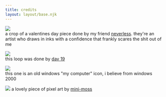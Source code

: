 ```yaml
---
title: credits
layout: layout/base.njk
---
```


<img src="/_assets/img/dp.webp" style="max-width: 100px; max-height: 100px;"></img>  
a crop of a valentines day piece done by my friend [neverless](https://twitter.com/Neverlessart). they're an artist who draws in inks with a confidence that frankly scares the shit out of me

<img src="/_assets/img/143.gif" style="max-width: 257px; max-height: 293px;"></img>  
this loop was done by [dav 19](https://www.deviantart.com/dav-19/art/Pixel-Yui-326815301)

<img src="/_assets/img/fav.png"></img>  
this one is an old windows "my computer" icon, i believe from windows 2000

<img src="https://64.media.tumblr.com/5d37ab2aa782462c7aa092f7bd0d27cb/c44d7d4b9325e7d1-16/s1280x1920/1690fe1e95401b094ffa62ae933ff2c038e62814.gifv"></img>
a lovely piece of pixel art by [mini-moss](https://www.tumblr.com/mini-moss/680424764168339456/respite-twitter-instagram-print-shop)

<!-- <img src="/_assets/img/art.jpg"></img>  
a still from eizouken ni wa te wo dasu na! / keep your hands off eizouken! depicting the character midori asakusa

<img src="/_assets/img/blog.jpg"></img>  
a still from nichijou depicting the character yuuko aioi

<img src="/_assets/img/game.jpg"></img>  
a still from lucky star depicting the character konata izumi

<img src="/_assets/img/journal.jpg"></img>  
a crop from [daydream hour 5](https://mangadex.org/chapter/06e21405-aaee-46ad-ae96-8708759e6138), a sort of artbook for dungeon meshi by ryoko kui. the character in question is falin touden, cropped off of page 12

<img src="/_assets/img/lists.jpg"></img>  
a still from gunsmith cats depicting the character irene "rally" vincent

<img src="/_assets/img/most_recent.jpg"></img>  
a crop from the splatoon comic depicting agent 3 / braids / mitsuami

<img src="/_assets/img/music.jpg"></img>  
another nichijou one, this time the character is nano shinonome -->
